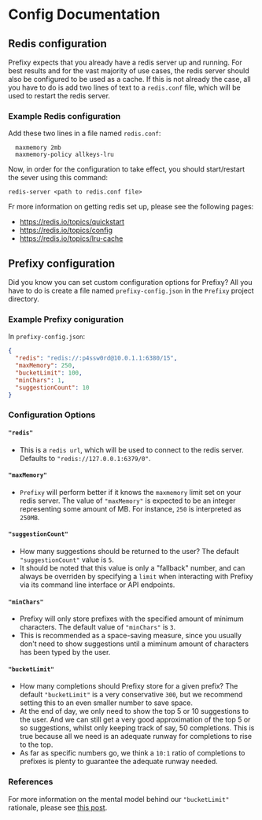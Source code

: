 # Config Documentation

## Redis configuration

Prefixy expects that you already have a redis server
up and running. For best results and for the vast
majority of use cases, the redis server should also
be configured to be used as a cache. If this is not
already the case, all you have to do is add two lines
of text to a `redis.conf` file, which will be used to
restart the redis server.

### Example Redis configuration

Add these two lines in a file named `redis.conf`:

```
  maxmemory 2mb
  maxmemory-policy allkeys-lru
```

Now, in order for the configuration to take effect,
you should start/restart the sever using this command:

`redis-server <path to redis.conf file>`

Fr more information on getting redis set up,
please see the following pages:

 - https://redis.io/topics/quickstart
 - https://redis.io/topics/config
 - https://redis.io/topics/lru-cache

## Prefixy configuration

Did you know you can set custom configuration options
for Prefixy? All you have to do is create a file named
`prefixy-config.json` in the `Prefixy` project directory.

### Example Prefixy coniguration

In `prefixy-config.json`:

```json
{
  "redis": "redis://:p4ssw0rd@10.0.1.1:6380/15",
  "maxMemory": 250,
  "bucketLimit": 100,
  "minChars": 1,
  "suggestionCount": 10
}
```

### Configuration Options

#### `"redis"`
 - This is a `redis url`, which will be used to
 connect to the redis server. Defaults to
 `"redis://127.0.0.1:6379/0"`.

#### `"maxMemory"`
 - `Prefixy` will perform better if it knows
 the `maxmemory` limit set on your redis server.
 The value of `"maxMemory"` is expected to be an
 integer representing some amount of MB. For instance,
 `250` is interpreted as `250MB`.

#### `"suggestionCount"`
 - How many suggestions should be returned to the
 user? The default `"suggestionCount"` value is `5`.
 - It should be noted that this value is only a
 "fallback" number, and can always be overriden
 by specifying a `limit` when interacting with
 Prefixy via its command line interface or API endpoints.

#### `"minChars"`
 - Prefixy will only store prefixes with the
 specified amount of minimum characters. The
 default value of `"minChars"` is `3`.
 - This is recommended as a space-saving measure, since
 you usually don't need to show suggestions until a miminum
 amount of characters has been typed by the user.

#### `"bucketLimit"`
 - How many completions should Prefixy store for
 a given prefix? The default `"bucketLimit"` is a
 very conservative `300`, but we recommend setting
 this to an even smaller number to save space.
 - At the end of day, we only need to show the top
 5 or 10 suggestions to the user. And we can still
 get a very good approximation of the top 5 or so
 suggestions, whilst only keeping track of say, 50
 completions. This is true because all we need is
 an adequate runway for completions to rise to the top.
 - As far as specific numbers go, we think a `10:1`
 ratio of completions to prefixes is plenty to guarantee
 the adequate runway needed.

### References

For more information on the mental model behind our
`"bucketLimit"` rationale, please see [this post](http://oldblog.antirez.com/post/autocomplete-with-redis.html).
